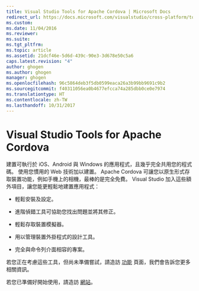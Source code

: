 ```yaml
---
title: Visual Studio Tools for Apache Cordova | Microsoft Docs
redirect_url: https://docs.microsoft.com/visualstudio/cross-platform/tools-for-cordova/
ms.custom: 
ms.date: 11/04/2016
ms.reviewer: 
ms.suite: 
ms.tgt_pltfrm: 
ms.topic: article
ms.assetid: 21dcf46e-5d6d-439c-90e3-3d678e50c5a6
caps.latest.revision: "4"
author: ghogen
ms.author: ghogen
manager: ghogen
ms.openlocfilehash: 96c5864deb3f5db0599eaca26a3b99bb9691c9b2
ms.sourcegitcommit: f40311056ea0b4677efcca74a285dbb0ce0e7974
ms.translationtype: HT
ms.contentlocale: zh-TW
ms.lasthandoff: 10/31/2017
---
```

# <a name="visual-studio-tools-for-apache-cordova"></a>Visual Studio Tools for Apache Cordova
建置可執行於 iOS、Android 與 Windows 的應用程式，且幾乎完全共用您的程式碼。 使用您慣用的 Web 技術加以建置。 Apache Cordova 可讓您以原生形式存取裝置功能，例如手機上的相機，最棒的是完全免費。 Visual Studio 加入這些額外項目，讓您能更輕鬆地建置應用程式：  
  
-   輕鬆安裝及設定。  
  
-   進階偵錯工具可協助您找出問題並將其修正。  
  
-   輕鬆存取裝置模擬器。  
  
-   用以管理裝置外掛程式的設計工具。  
  
-   完全與命令列介面相容的專案。  
  
 若您正在考慮這些工具，但尚未準備嘗試，請造訪 [功能](https://www.visualstudio.com/explore/cordova-vs) 頁面，我們會告訴您更多相關資訊。  
  
 若您已準備好開始使用，請造訪 [網站](http://taco.visualstudio.com/en-us/docs/get-started-vs-tools-apache-cordova/)。